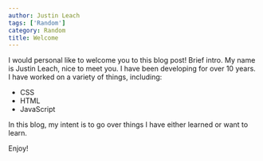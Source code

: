 ```yaml
---
author: Justin Leach
tags: ['Random']
category: Random
title: Welcome 
---
```


I would personal like to welcome you to this blog post!  Brief intro.  My name is Justin Leach, nice to meet you.  I have been developing for over 10 years.  I have worked on a variety of things, including:

* CSS
* HTML
* JavaScript

In this blog, my intent is to go over things I have either learned or want to learn.  

Enjoy! 